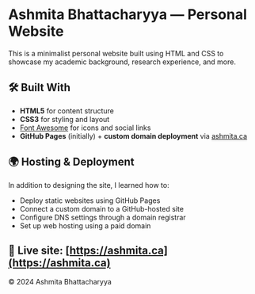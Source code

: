 # Ashmita Bhattacharyya — Personal Website

This is a minimalist personal website built using HTML and CSS to showcase my academic background, research experience, and more.

## 🛠️ Built With
- **HTML5** for content structure  
- **CSS3** for styling and layout  
- [Font Awesome](https://fontawesome.com/) for icons and social links  
- **GitHub Pages** (initially) + **custom domain deployment** via [ashmita.ca](https://ashmita.ca)

## 🌍 Hosting & Deployment
In addition to designing the site, I learned how to:
- Deploy static websites using GitHub Pages
- Connect a custom domain to a GitHub-hosted site
- Configure DNS settings through a domain registrar
- Set up web hosting using a paid domain

🔗 **Live site**: [https://ashmita.ca](https://ashmita.ca)
---
© 2024 Ashmita Bhattacharyya
